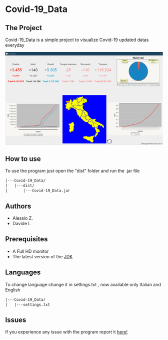 # Covid-19_Data
<h2>The Project</h2>
<p>Covid-19_Data is a simple project to visualize Covid-19 updated datas everyday</p>
<img src="readme_header.png">
<h2>How to use</h2>
<p>To use the program just open the "dist" folder and run the .jar file</p>

```
|---Covid-19_Data/
|   |---dist/
|       |---Covid-19_Data.jar
```
<h2>Authors</h2>
<ul>
  <li>Alessio Z.</li>
  <li>Davide I.</li>
</ul>
<h2>Prerequisites</h2>
<ul>
  <li>A Full HD monitor</li>
  <li>The latest version of the <a href="https://www.java.com/it/download/manual.jsp" target="_blank">JDK</a></li>
</ul>
<h2>Languages</h2>
<p>To change language change it in settings.txt , now available only Italian and English</p>
  
```
|---Covid-19_Data/
|   |---settings.txt
```
<h2>Issues</h2>
<p>If you experience any issue with the program report it <a href="https://github.com/Lario333/Covid-19_Data/issues">here!</a></p>

